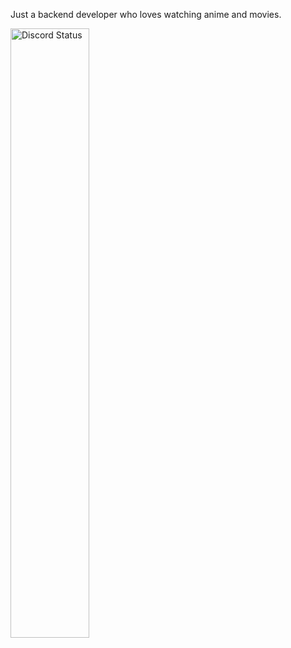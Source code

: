 <p>Just a backend developer who loves watching anime and movies.</p>
<a href="https://discord.com/users/690124524015845378" target="_blank">
	<img width="50%" align="center" alt="Discord Status" src="https://lanyard.cnrad.dev/api/690124524015845378?bg=1f1f1f&borderRadius=5px">
</a>
